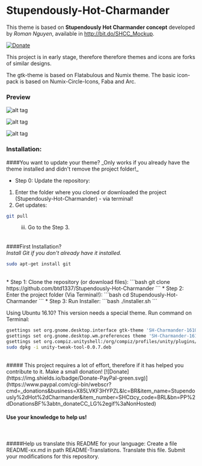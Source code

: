 # Stupendously-Hot-Charmander

This theme is based on **Stupendously Hot Charmander concept** developed by _Roman Nguyen_, available in http://bit.do/SHCC_Mockup.

[![Donate](https://img.shields.io/badge/Donate-PayPal-green.svg)](https://www.paypal.com/cgi-bin/webscr?cmd=_donations&business=X85LVKF3HYPZL&lc=BR&item_name=Stupendously%2dHot%2dCharmander&item_number=SHC&currency_code=BRL&bn=PP%2dDonationsBF%3abtn_donateCC_LG%2egif%3aNonHosted)

This project is in early stage, therefore therefore themes and icons are forks of similar designs.

The gtk-theme is based on Flatabulous and Numix theme. 
The basic icon-pack is based on Numix-Circle-Icons, Faba and Arc.


### Preview

![alt tag](https://raw.githubusercontent.com/btd1337/Stupendously-Hot-Charmander/master/preview/preview1.png)


![alt tag](https://raw.githubusercontent.com/btd1337/Stupendously-Hot-Charmander/master/preview/preview2.png)


![alt tag](https://raw.githubusercontent.com/btd1337/Stupendously-Hot-Charmander/master/preview/preview3.png)



### Installation:
<p>
<p>
####You want to update your theme?
_Only works if you already have the theme installed and didn't remove the project folder!_

* Step 0: Update the repository:
 1. Enter the folder where you cloned or downloaded the project (Stupendously-Hot-Charmander) - via terminal!
 1. Get updates:
```bash
git pull
```
&nbsp;&nbsp;&nbsp;&nbsp;&nbsp;&nbsp;&nbsp;&nbsp;&nbsp;&nbsp;iii. Go to the Step 3.
<br>
<br>
<br>
####First Installation?
<br>
_Install Git if you don't already have it installed._
```bash
sudo apt-get install git
```
<br>
* Step 1: Clone the repository (or download files):
```bash
git clone https://github.com/btd1337/Stupendously-Hot-Charmander
```
* Step 2: Enter the project folder (Via Terminal!):
```bash
cd Stupendously-Hot-Charmander
```
* Step 3: Run Installer:
```bash
./installer.sh
```

Using Ubuntu 16.10? This version needs a special theme.
Run command on Terminal:
```bash
gsettings set org.gnome.desktop.interface gtk-theme 'SH-Charmander-1610'
gsettings set org.gnome.desktop.wm.preferences theme 'SH-Charmander-1610'
gsettings set org.compiz.unityshell:/org/compiz/profiles/unity/plugins/unityshell/ background-color '444444ff'
sudo dpkg -i unity-tweak-tool-0.0.7.deb
```

<br>
##### This project requires a lot of effort, therefore if it has helped you contribute to it. Make a small donation!
[![Donate](https://img.shields.io/badge/Donate-PayPal-green.svg)](https://www.paypal.com/cgi-bin/webscr?cmd=_donations&business=X85LVKF3HYPZL&lc=BR&item_name=Stupendously%2dHot%2dCharmander&item_number=SHC&currency_code=BRL&bn=PP%2dDonationsBF%3abtn_donateCC_LG%2egif%3aNonHosted)

<br>


#### Use your knowledge to help us!
<br>
<br>
#####Help us translate this README for your language:
Create a file README-xx.md in path README-Translations.
Translate this file.
Submit your modifications for this repository.
<br>
